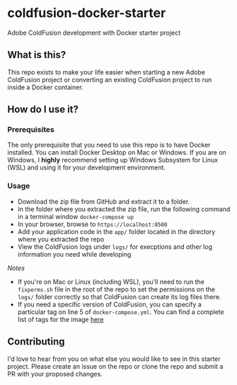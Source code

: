 # coldfusion-docker-starter
Adobe ColdFusion development with Docker starter project

## What is this?
This repo exists to make your life easier when starting a new Adobe ColdFusion project or converting an existing ColdFusion project to run inside a Docker container.

## How do I use it?
### Prerequisites
The only prerequisite that you need to use this repo is to have Docker installed. You can install Docker Desktop on Mac or Windows. If you are on Windows, I **highly** recommend setting up Windows Subsystem for Linux (WSL) and using it for your development environment.

### Usage
* Download the zip file from GitHub and extract it to a folder.
* In the folder where you extracted the zip file, run the following command in a terminal window `docker-compose up`
* In your browser, browse to `https://localhost:8500`
* Add your application code in the `app/` folder located in the directory where you extracted the repo
* View the ColdFusion logs under `logs/` for execptions and other log information you need while developing

*Notes*
* If you're on Mac or Linux (including WSL), you'll need to run the `fixperms.sh` file in the root of the repo to set the permissions on the `logs/` folder correctly so that ColdFusion can create its log files there.
* If you need a specific version of ColdFusion, you can specify a particular tag on line 5 of `docker-compose.yml`. You can find a complete list of tags for the image [here](https://bintray.com/eaps/coldfusion/cf%3Acoldfusion)

## Contributing
I'd love to hear from you on what else you would like to see in this starter project. Please create an issue on the repo or clone the repo and submit a PR with your proposed changes.
